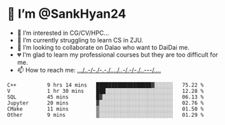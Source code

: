 # 👋 I’m @SankHyan24
- 👀 I’m interested in CG/CV/HPC...
- 🌱 I’m currently struggling to learn CS in ZJU.
- 💞️ I’m looking to collaborate on Dalao who want to DaiDai me.
- 💔 I’m glad to learn my professional courses but they are too difficult for me.
- 📫 How to reach me: [.../..-/-./-.-./..../..-/.-/-./..---/....](mailto:sunchuan24@gmail.com)

<!---
SankHyan24/SankHyan24 is a ✨ special ✨ repository because its `README.md` (this file) appears on your GitHub profile.
You can click the Preview link to take a look at your changes.
--->
<!--START_SECTION:waka-->

```text
C++          9 hrs 14 mins   ██████████████████▓░░░░░░   75.22 %
V            1 hr 30 mins    ███░░░░░░░░░░░░░░░░░░░░░░   12.28 %
SQL          45 mins         █▓░░░░░░░░░░░░░░░░░░░░░░░   06.13 %
Jupyter      20 mins         ▓░░░░░░░░░░░░░░░░░░░░░░░░   02.76 %
CMake        11 mins         ▒░░░░░░░░░░░░░░░░░░░░░░░░   01.50 %
Other        9 mins          ▒░░░░░░░░░░░░░░░░░░░░░░░░   01.29 %
```

<!--END_SECTION:waka-->
